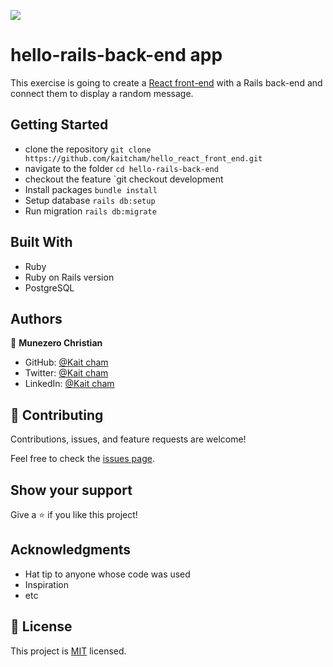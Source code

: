 ![](https://img.shields.io/badge/Microverse-blueviolet)

# hello-rails-back-end app
This exercise is going to create a [React front-end](https://github.com/kaitcham/hello_react_front_end) with a Rails back-end and connect them to display a random message.

## Getting Started
- clone the repository
`git clone https://github.com/kaitcham/hello_react_front_end.git`
- navigate to the folder
`cd hello-rails-back-end`
- checkout the feature
`git checkout development
- Install packages
`bundle install`
- Setup database
`rails db:setup`
- Run migration
`rails db:migrate`

## Built With

- Ruby
- Ruby on Rails version
- PostgreSQL


## Authors

:bust_in_silhouette: **Munezero Christian**

- GitHub: [@Kait cham](https://github.com/kaitcham)
- Twitter: [@Kait cham](https://twitter.com/kaitcham)
- LinkedIn: [@Kait cham](https://www.linkedin.com/in/kaitcham/)


## :handshake: Contributing

Contributions, issues, and feature requests are welcome!

Feel free to check the [issues page](https://github.com/kaitcham/hello_react_front_end/issues).

## Show your support

Give a :star:️ if you like this project!

## Acknowledgments

- Hat tip to anyone whose code was used
- Inspiration
- etc

## :memo: License

This project is [MIT](./MIT.md) licensed.
